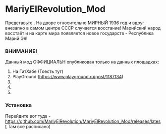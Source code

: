 # MariyElRevolution_Mod
Представьте . На дворе относительно МИРНЫЙ 1936 год и вдруг внезапно в самом центре СССР случается восстание! Марийский народ восстаёт  и на карте мира появляется новое государств - Республика Марий Эл!

### ВНИМАНИЕ!

Данный мод ОФФИЦИАЛЬН опубликован только на данных площадках:

1. На ГитХабе (Тоесть тут)
2. PlayGround (https://www.playground.ru/post/1187134)
3.
4.
5.


### Установка
Перейдите вот туда - https://github.com/MariyElRevolution/MariyElRevolution_Mod/releases/latest
Там все расписано)



